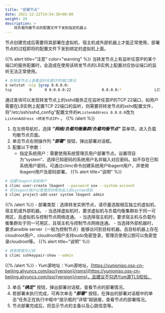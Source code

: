 ```yaml
---
title: "部署节点"
date: 2021-12-22T14:54:38+08:00
weight: 20
description: >
    将负载均衡节点的配置文件下发到指定机器上
---
```


节点创建完成后需要将其部署在虚拟机、宿主机或外部机器上才能正常使用，部署节点的过程即将的配置文件下发到绑定的虚拟机上面。

{{% alert title="注意" color="warning" %}}
当转发节点上有监听任意IP的某个端口的服务配置时，会造成在使用该转发节点的LB实例上配置对应协议端口的监听无法正常使用。
```bash
# 在转发节点上查看监听任意IP的端口情况
$ netstat -nlp |grep 0.0.0.0:
tcp        0      0 0.0.0.0:22              0.0.0.0:*               LISTEN      7120/sshd
```
通过查询可以发现转发节点上的sshd服务正在监听任意IP的TCP 22端口，如用户需要在LB实例上配置TCP 22端口的监听，则需要将转发节点的sshd配置文件，将"/etc/ssh/sshd_config"配置文件的`#ListenAddress 0.0.0.0`改为`ListenAddress <转发节点IP>` 。
{{% /alert %}}

1. 在左侧导航栏，选择 **_"网络/负载均衡集群/负载均衡节点"_** 菜单项，进入负载均衡节点页面。
2. 单击节点右侧操作列 **_"部署"_** 按钮，弹出部署对话框。
2. 配置以下参数：
    - 指定系统用户：需要使用系统管理员用户部署节点。设置项目为“system”、选择已知密码的系统用户名并输入对应密码。如不存在已知系统用户密码，可通过climc命令创建系统用户lbagent用户，并使用lbagent用户及密码部署。
{{% alert title="说明" %}}
```bash
# 创建lbagent系统用户
$ climc user-create lbagent --password xxx --system-account 
# 将lbagent用户以管理员的角色加入到system项目
$ climc project-add-user system lbagent admin
```
{{% /alert %}}
    - 部署类型：选择转发实例节点，请尽量选取相互独立的虚拟机、宿主机或外部机器。
        - 当选择虚拟机时，要求虚拟机与负载均衡集群处于同一可用区，且虚拟机与控制节点网络连通。
        - 当选择宿主机时，要求宿主机与负载均衡集群处于同一可用区，且宿主机与控制节点网络连通。
        - 当选择外部机器时，要求ansible server（一般为控制节点）能够访问到目标机器。且目标机器上存在cloudroot用户，cloudroot用户支持sudo免密登录，管理员使用公钥可以免密登录cloudroot等。 
{{% alert title="说明" %}}
```bash
# 获取管理员公钥
$ climc sshkeypair-show --admin
``` 
{{% /alert %}}
    - Yum源地址：Yum源地址，[https://yunioniso.oss-cn-beijing.aliyuncs.com/iso/{version}/rpms](https://yunioniso.oss-cn-beijing.aliyuncs.com/iso/{version}/rpms)，且建议不勾选Yum源TLS校验。
     
3. 单击 **_"确定"_** 按钮，弹出部署对话框，查看节点的部署情况。
4. 若部署未执行完成，可再次单击 **_"部署"_** 按钮，在弹出的部署对话框中的单击”任务正在执行中框中“提示框的”详情“超链接，查看节点的部署情况。
5. 节点部署完成后，将显示节点的主备以及心跳信息等。